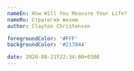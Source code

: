 ```yaml
---
nameEn: How Will You Measure Your Life?
nameRu: Стратегия жизни
author: Clayton Christensen

foregroundColor: '#FFF'
backgroundColor: '#217844'

date: 2020-08-21T22:34:00+0300
---
```

